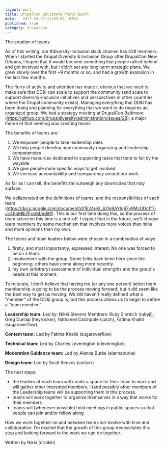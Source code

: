 ```yaml
---
layout: post
title: Drupalcon Baltimore Photo Booth
date:   2017-03-29 11:03:52 -0700
published: true
category: drupalcon
---
```


The creation of teams

As of this writing, our #diversity-inclusion slack channel has 428 members.  When I started the Drupal Diversity & Inclusion Group after DrupalCon New Orleans, I hoped that it would become something that people rallied behind and got involved with, but I didn't set any long-term strategic plans. We grew slowly over the first ~9 months or so, and had a growth explosion in the last few months.

The flurry of activity and attention has made it obvious that we need to make sure that DD&I can scale to support the community (and scale to support diversity-inclusion initiatives and perspectives in other countries where the Drupal community exists).  Managing everything that DD&I has been doing and planning for everything that we want to do requires an organized group.  We had a strategy meeting at DrupalCon Baltimore (https://github.com/drupaldiversity/administration/issues/28); a major theme of that meeting was creating teams.

The benefits of teams are:
1. We empower people to take leadership roles
2. We help people develop new community organizing and leadership competencies
3. We have resources dedicated to supporting tasks that tend to fall by the wayside
4. We give people more specific ways to get involved
5. We increase accountability and transparency around our work

As far as I can tell, the benefits far outweigh any downsides that may surface.

We collaborated on the definitions of teams, and the responsibilities of each team (https://docs.google.com/document/d/1E24reX_62IgRAYlq97v9McDDc1fT-Jc4hqMlb7FxciM/edit#).  This is our first time doing this, so the process of team selection this time is a one-off.  I expect that in the future, we'll choose team members by some mechanism that involves more voices than mine and more opinions than my own.

The teams and team leaders below were chosen in a combination of ways:
1. firstly, and most importantly, expressed interest.  No one was forced to be on a team.
2. involvement with the group. Some folks have been here since the beginning, others have come along more recently.
3. my own (arbitrary) assessment of individual strengths and the group's needs at this moment.

To reiterate, I don't believe that having me (or any one person) select team membership is going to be the process moving forward, but it did seem like the best way to get us moving.  We still haven't really defined what a "member" of the DD&I group is, but this process allows us to begin to define a “team member.”


**Leadership team:**
Led by: Nikki Stevens
Members: Ruby Sinreich (rubyji), Greg Dunlap (heyrocker), Nathaniel Catchpole (catch), Fatima Khalid (sugaroverflow)

**Content team:**
Led by Fatima Khalid (sugaroverflow)

**Technical team:**
Led by Charles Leverington (cleverington)

**Moderation Guidance team:**
Led by Alanna Burke (alannaburke)

**Design team:**
Led by Scott Reeves (cottser)

The next steps:
- the leaders of each team will create a space for their team to work and will gather other interested members.  I (and possibly other members of the Leadership team) will be supporting them in this process.
- teams will work together to organize themselves in a way that works for their members
- teams will (whenever possible) hold meetings in public spaces so that people can join and/or follow along

How we work together on and between teams will evolve with time and collaboration.  I’m excited that the growth of this group necessitates this step and looking forward to the work we can do together.

Written by Nikki (drnikki)
